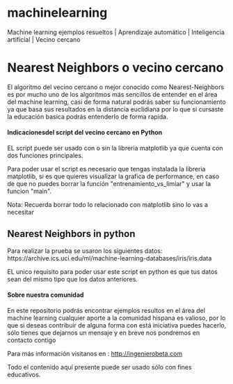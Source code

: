 # machinelearning

Machine learning ejemplos resueltos | Aprendizaje automático | Inteligencia artificial | Vecino cercano
<h1>Nearest Neighbors o  vecino cercano</h1>

El algoritmo del vecino cercano o mejor conocido como Nearest-Neighbors es por mucho uno de los algoritmos más sencillos de entender en el área del machine learning, casi de forma natural podrás saber su funcionamiento ya que basa sus resultados en la distancia euclidiana por lo que si cursaste la educación basica podrás entenderlo de forma rapida.

<h4>Indicacionesdel script del vecino cercano en Python</h4>
EL script puede ser usado con o sin la libreria matplotlib ya que cuenta con dos funciones principales.

Para poder usar el script es necesario que tengas instalada la libreria matplotlib, si es que quieres visualizar la grafica de performance, en caso de que no puedes borrar la función "entrenamiento_vs_limiar" y usar la funcion "main".

Nota: Recuerda borrar todo lo relacionado con matplotlib sino lo vas a necesitar

<h2>Nearest Neighbors in python</h2> 
Para realizar la prueba se usaron los siguientes datos:
https://archive.ics.uci.edu/ml/machine-learning-databases/iris/iris.data

EL unico requisito para poder usar este script en python es que tus datos sean del mismo tipo que los datos anteriores.
<h4>Sobre nuestra comunidad</h4>
En este repositorio podrás encontrar ejemplos resultos en el área del machine learning
cualquier aporte a la comunidad hispana es valioso, por lo que si deseas contribuir de
alguna forma con está iniciativa puedes hacerlo, sólo tienes que dejarnos un mensaje y 
en breve nos pondremos en contacto contigo

Para más información visitanos en : http://ingenierobeta.com

Todo el contenido aquí presente puede ser usado sólo con fines educativos.
